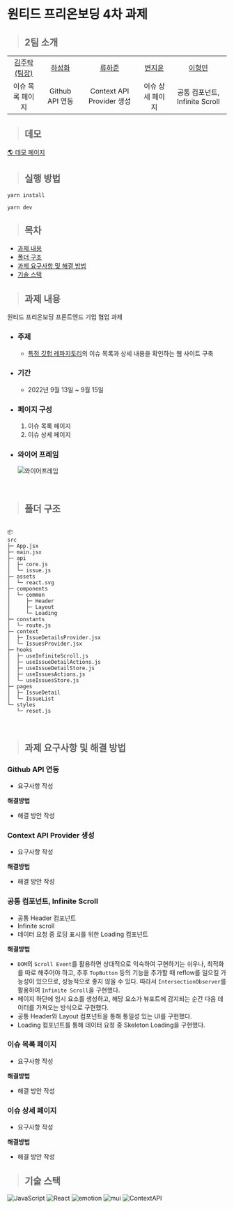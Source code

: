 # 원티드 프리온보딩 4차 과제

> ## 2팀 소개

<table>
  <tr>
    <td height="50px" align="center"><a href="https://github.com/Taak-e">김주탁<br>(팀장)</a></td>
    <td height="50px" align="center"><a href="https://github.com/hasunghwa">하성화</a></td>
    <td height="50px" align="center"><a href="https://github.com/HaJunRyu">류하준</a></td>
    <td height="50px" align="center"><a href="https://github.com/
wldbszpflrxj">변지윤</a></td>
    <td height="50px" align="center"><a href="https://github.com/
hyoungqu23">이형민</a></td>
  </tr>
  <tr>
    <td align="center">이슈 목록 페이지</td>
    <td align="center">Github API 연동</td>
    <td align="center">Context API Provider 생성</td>
    <td align="center">이슈 상세 페이지</td>
    <td align="center">공통 컴포넌트, Infinite Scroll</td>
  </tr>
</table>

> ## 데모

[🌎 데모 페이지](-)

> ## 실행 방법

```
yarn install

yarn dev
```

> ## 목차

- [과제 내용](#과제-내용)
- [폴더 구조](#폴더-구조)
- [과제 요구사항 및 해결 방법](#과제-요구사항-및-해결-방법)
- [기술 스택](#기술-스택)

> ## 과제 내용

원티드 프리온보딩 프론트엔드 기업 협업 과제

- ### 주제
  - [특정 깃헙 레파지토리](https://github.com/angular/angular-cli)의 이슈 목록과 상세 내용을 확인하는 웹 사이트 구축
- ### 기간
  - 2022년 9월 13일 ~ 9월 15일
- ### 페이지 구성

  1. 이슈 목록 페이지
  2. 이슈 상세 페이지

- ### 와이어 프레임

  ![와이어프레임](https://younuk.notion.site/image/https%3A%2F%2Fs3-us-west-2.amazonaws.com%2Fsecure.notion-static.com%2F4dce1f3c-8939-4dbd-8568-e899d0ae91fc%2FUntitled.png?table=block&id=75f3bc48-33d4-4f64-a4a4-99be4a970b62&spaceId=72b256b1-ae08-4e70-bb6c-f9c3cad5a793&width=1900&userId=&cache=v2)

<br/>

> ## 폴더 구조

```

📦
src
├─ App.jsx
├─ main.jsx
├─ api
│  ├─ core.js
│  └─ issue.js
├─ assets
│  └─ react.svg
├─ components
│  └─ common
│     ├─ Header
│     ├─ Layout
│     └─ Loading
├─ constants
│  └─ route.js
├─ context
│  ├─ IssueDetailsProvider.jsx
│  └─ IssuesProvider.jsx
├─ hooks
│  ├─ useInfiniteScroll.js
│  ├─ useIssueDetailActions.js
│  ├─ useIssueDetailStore.js
│  ├─ useIssuesActions.js
│  └─ useIssuesStore.js
├─ pages
│  ├─ IssueDetail
│  └─ IssueList
└─ styles
   └─ reset.js

```

<br/>

> ## 과제 요구사항 및 해결 방법

### Github API 연동

- 요구사항 작성

**해결방법**

- 해결 방안 작성

### Context API Provider 생성

- 요구사항 작성

**해결방법**

- 해결 방안 작성

### 공통 컴포넌트, Infinite Scroll

- 공통 Header 컴포넌트
- Infinite scroll
- 데이터 요청 중 로딩 표시를 위한 Loading 컴포넌트

**해결방법**

- `DOM`의 `Scroll Event`를 활용하면 상대적으로 익숙하여 구현하기는 쉬우나, 최적화를 따로 해주어야 하고, 추후 `TopButton` 등의 기능을 추가할 때 reflow를 일으킬 가능성이 있으므로, 성능적으로 좋지 않을 수 있다. 따라서 `IntersectionObserver`를 활용하여 `Infinite Scroll`을 구현했다.
- 페이지 하단에 임시 요소를 생성하고, 해당 요소가 뷰포트에 감지되는 순간 다음 데이터를 가져오는 방식으로 구현했다.
- 공통 Header와 Layout 컴포넌트을 통해 통일성 있는 UI를 구현했다.
- Loading 컴포넌트를 통해 데이터 요청 중 Skeleton Loading을 구현했다.

### 이슈 목록 페이지

- 요구사항 작성

**해결방법**

- 해결 방안 작성

### 이슈 상세 페이지

- 요구사항 작성

**해결방법**

- 해결 방안 작성

> ## 기술 스택

![JavaScript](https://img.shields.io/badge/JavaScript-F7DF1E?style=for-the-badge&logo=javascript&logoColor=black)
![React](https://img.shields.io/badge/React-20232A?style=for-the-badge&logo=react&logoColor=61DAFB)
![emotion](https://img.shields.io/badge/Emotion-D26AC2?style=for-the-badge&logo=emotion&logoColor=white)
![mui](https://img.shields.io/badge/Material--UI-0081CB?style=for-the-badge&logo=material-ui&logoColor=white)
![ContextAPI](https://img.shields.io/badge/Context--API-61dafb?style=for-the-badge&logo=Context-API&logoColor=white)
